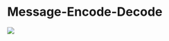 # Message-Encode-Decode
<img src=![image](https://github.com/Risen-sys/Message-Encode-Decode/assets/118539484/a851030b-7eb5-4656-ba75-de219bc6eabc)>
